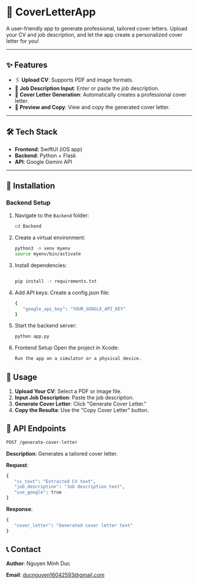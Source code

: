 # 📄 CoverLetterApp

A user-friendly app to generate professional, tailored cover letters. Upload your CV and job description, and let the app create a personalized cover letter for you!

---

## ✨ Features
- 🖇️ **Upload CV**: Supports PDF and image formats.
- 📝 **Job Description Input**: Enter or paste the job description.
- 📄 **Cover Letter Generation**: Automatically creates a professional cover letter.
- 🔄 **Preview and Copy**: View and copy the generated cover letter.

---

## 🛠️ Tech Stack
- **Frontend**: SwiftUI (iOS app)
- **Backend**: Python + Flask
- **API**: Google Gemini API

---

## 🚀 Installation

### Backend Setup
1. Navigate to the `Backend` folder:
   
   ```bash
   cd Backend
   ```

2. Create a virtual environment:

   ```bash
   python3 -m venv myenv
   source myenv/bin/activate
   ```

3. Install dependencies:

   ```bash

   pip install -r requirements.txt
   ```

4. Add API keys:
   Create a config.json file:

   ```bash
   {
      "google_api_key": "YOUR_GOOGLE_API_KEY"
   }
   ```

5. Start the backend server:

   ```bash
   python app.py
   ```

6. Frontend Setup
Open the project in Xcode:

   ```bash
   Run the app on a simulator or a physical device.
   ```

## 📖 Usage
1. **Upload Your CV**: Select a PDF or image file.
2. **Input Job Description**: Paste the job description.
3. **Generate Cover Letter**: Click "Generate Cover Letter."
4. **Copy the Resulta**: Use the "Copy Cover Letter" button.

## 📡 API Endpoints
   ```bash
   POST /generate-cover-letter
   ```
   **Description**: Generates a tailored cover letter.

   **Request**:
   ```bash
   {
      "cv_text": "Extracted CV text",
      "job_description": "Job description text",
      "use_google": true
   }
   ```
   **Response**:
   ```bash
   {
      "cover_letter": "Generated cover letter text"
   }
   ```


## 📞 Contact
   **Author**: Nguyen Minh Duc
   
   **Email**: ducnguyen16042593@gmail.com


